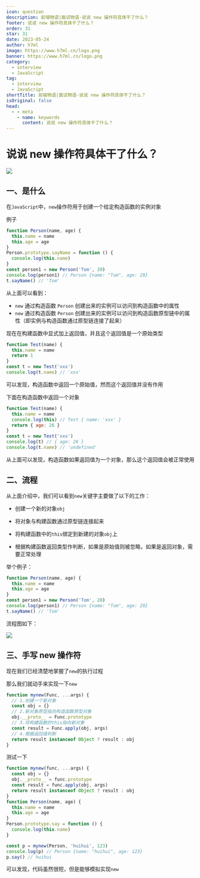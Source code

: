 ```yaml
---
icon: question
description: 前端物语|面试物语-说说 new 操作符具体干了什么？
footer: 说说 new 操作符具体干了什么？
order: 31
star: 31
date: 2023-05-24
author: h7ml
image: https://www.h7ml.cn/logo.png
banner: https://www.h7ml.cn/logo.png
category:
  - interview
  - JavaScript
tag:
  - interview
  - JavaScript
shortTitle: 前端物语|面试物语-说说 new 操作符具体干了什么？
isOriginal: false
head:
  - - meta
    - name: keywords
      content: 说说 new 操作符具体干了什么？
---
```


# 说说 new 操作符具体干了什么？

![](https://nakoruru.h7ml.cn/httpproxy/static.5ibug.net/vitepress/assets/images/interview/880d0010-7a39-11eb-85f6-6fac77c0c9b3.png)

## 一、是什么

在`JavaScript`中，`new`操作符用于创建一个给定构造函数的实例对象

例子

```js
function Person(name, age) {
  this.name = name
  this.age = age
}
Person.prototype.sayName = function () {
  console.log(this.name)
}
const person1 = new Person('Tom', 20)
console.log(person1) // Person {name: "Tom", age: 20}
t.sayName() // 'Tom'
```

从上面可以看到：

- `new` 通过构造函数 `Person` 创建出来的实例可以访问到构造函数中的属性
- `new` 通过构造函数 `Person` 创建出来的实例可以访问到构造函数原型链中的属性（即实例与构造函数通过原型链连接了起来）

现在在构建函数中显式加上返回值，并且这个返回值是一个原始类型

```js
function Test(name) {
  this.name = name
  return 1
}
const t = new Test('xxx')
console.log(t.name) // 'xxx'
```

可以发现，构造函数中返回一个原始值，然而这个返回值并没有作用

下面在构造函数中返回一个对象

```js
function Test(name) {
  this.name = name
  console.log(this) // Test { name: 'xxx' }
  return { age: 26 }
}
const t = new Test('xxx')
console.log(t) // { age: 26 }
console.log(t.name) // 'undefined'
```

从上面可以发现，构造函数如果返回值为一个对象，那么这个返回值会被正常使用

## 二、流程

从上面介绍中，我们可以看到`new`关键字主要做了以下的工作：

- 创建一个新的对象`obj`
- 将对象与构建函数通过原型链连接起来
- 将构建函数中的`this`绑定到新建的对象`obj`上

- 根据构建函数返回类型作判断，如果是原始值则被忽略，如果是返回对象，需要正常处理

举个例子：

```js
function Person(name, age) {
  this.name = name
  this.age = age
}
const person1 = new Person('Tom', 20)
console.log(person1) // Person {name: "Tom", age: 20}
t.sayName() // 'Tom'
```

流程图如下：

![](https://nakoruru.h7ml.cn/httpproxy/static.5ibug.net/vitepress/assets/images/interview/b429b990-7a39-11eb-85f6-6fac77c0c9b3.png)

## 三、手写 new 操作符

现在我们已经清楚地掌握了`new`的执行过程

那么我们就动手来实现一下`new`

```js
function mynew(Func, ...args) {
  // 1.创建一个新对象
  const obj = {}
  // 2.新对象原型指向构造函数原型对象
  obj.__proto__ = Func.prototype
  // 3.将构建函数的this指向新对象
  const result = Func.apply(obj, args)
  // 4.根据返回值判断
  return result instanceof Object ? result : obj
}
```

测试一下

```js
function mynew(func, ...args) {
  const obj = {}
  obj.__proto__ = func.prototype
  const result = func.apply(obj, args)
  return result instanceof Object ? result : obj
}
function Person(name, age) {
  this.name = name
  this.age = age
}
Person.prototype.say = function () {
  console.log(this.name)
}

const p = mynew(Person, 'huihui', 123)
console.log(p) // Person {name: "huihui", age: 123}
p.say() // huihui
```

可以发现，代码虽然很短，但是能够模拟实现`new`
